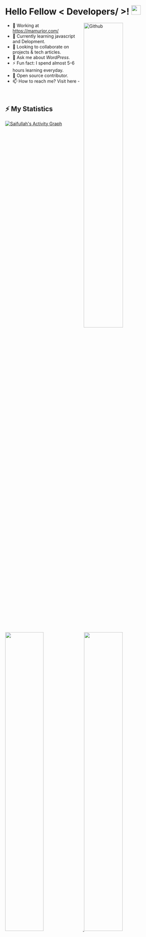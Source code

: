 <h1> Hello Fellow < Developers/ >! <img src = "https://raw.githubusercontent.com/MartinHeinz/MartinHeinz/master/wave.gif" width = 30px> </h1>

<img width="50%" align="right" alt="Github" src="https://raw.githubusercontent.com/onimur/.github/master/.resources/git-header.svg" />

- 🔭 Working at https://mamurjor.com/
- 🌱 Currently learning javascript and Delopment.
- 👯 Looking to collaborate on projects & tech articles.
- 💬 Ask me about *WordPress*.
- ⚡ Fun fact: I spend almost 5-6 hours learning everyday.
- 👯 Open source contributor.
- 📫 How to reach me? Visit here -

<br/>

## ⚡ My Statistics

<a href="https://saifullah.co/">
    <img alt="Saifullah's Activity Graph" src="https://activity-graph.herokuapp.com/graph?username=saifullahsiddique&custom_title=Saifullah's%20Contribution%20Graph&theme=nord" />
</a>

<br/>
<p align="left">
  <a href="https://github.com/devraselmia">
  <img width="49.5%" src="https://github-readme-stats.vercel.app/api?username=devraselmia
&show_icons=true&theme=nord&hide_border=true" />
    <img width="49.5%" src="https://github-readme-streak-stats.herokuapp.com/?user=devraselmia
&theme=nord&hide_border=true" />
  </a>
</p>

![Profile views](https://visitor-badge.glitch.me/badge?page_id=saifullahsiddique.saifullahsiddique)
[![Github](https://img.shields.io/github/followers/devraselmia
?label=Follow&style=social)](https://github.com/devraselmia
)

*Languages I have used*

![HTML5](https://img.shields.io/badge/-HTML5-000000?style=flat&logo=HTML5)
![JavaScript](https://img.shields.io/badge/-JavaScript-000000?style=flat&logo=javascript)
![SQL](https://img.shields.io/badge/-SQL-000000?style=flat&logo=MySQL)


*Some of the technologies I have worked with*

![Git](https://img.shields.io/badge/-Git-000000?style=flat&logo=git&logoColor=F05032)
![GitHub](https://img.shields.io/badge/-GitHub-000000?style=flat&logo=github&logoColor=FFFFFF)
![Jira](https://img.shields.io/badge/-Jira-000000?style=flat&logo=jira-software&logoColor=white&logoColor=0052CC)
![jQuery](https://img.shields.io/badge/-jQuery-000000?style=flat&logo=jQuery&logoColor=0769AD)
![Linux](https://img.shields.io/badge/-Linux-000000?style=flat&logo=linux&logoColor=FCC624)
![Node.js](https://img.shields.io/badge/-Node.js-000000?style=flat&logo=node.js&logoColor=339933)
![React](https://img.shields.io/badge/-React-000000?style=flat&logo=React&logoColor=61DAFB)

<br />

### 🥇 <b>Open Source Projects open for contributions.</b>

  <table>
    <thead align="left">
      <tr border: none;>
        <td><b>Projects</b></td>
        <td><b>Stars</b></td>
        <td><b>Forks</b></td>
        <td><b>Issues</b></td>
        <td><b>Pull Requests</b></td>
        <td><b>Language</b></td>
      </tr>
    </thead>
    <tbody>
      <tr>
	      <td><a href="https://github.com/devraselmia/indeat-food-delivery-template-tailwindcss"><b> Indeat Food Delivery</b></a></td>
        <td><img alt="Stars" src="https://img.shields.io/github/stars/saifullahsiddique/craftnce-agency-wordpress-theme?style=flat-square&labelColor=343b41"/></td>
        <td><img alt="Forks" src="https://img.shields.io/github/forks/saifullahsiddique/craftnce-agency-wordpress-theme?style=flat-square&labelColor=343b41"/></td>
        <td><img alt="Issues" src="https://img.shields.io/github/issues/saifullahsiddique/craftnce-agency-wordpress-theme?style=flat-square"/></td>
        <td><img alt="Pull Requests" src="https://img.shields.io/github/issues-pr/saifullahsiddique/craftnce-agency-wordpress-theme?style=flat-square"/></td>
        <td><img alt="Language" src="https://img.shields.io/github/languages/top/saifullahsiddique/craftnce-agency-wordpress-theme?style=flat-square"/></td>
      </tr>
      <tr>
	      <td><a href="https://github.com/saifullahsiddique/plantex-house-plant-selling-wordpress-woocommerce-theme"><b>Plantex - Plant Selling WooCommerce Theme</b></a></td>
        <td><img alt="Stars" src="https://img.shields.io/github/stars/saifullahsiddique/plantex-house-plant-selling-wordpress-woocommerce-theme?style=flat-square&labelColor=343b41"/></td>
        <td><img alt="Forks" src="https://img.shields.io/github/forks/saifullahsiddique/plantex-house-plant-selling-wordpress-woocommerce-theme?style=flat-square&labelColor=343b41"/></td>
        <td><img alt="Issues" src="https://img.shields.io/github/issues/saifullahsiddique/plantex-house-plant-selling-wordpress-woocommerce-theme?style=flat-square"/></td>
        <td><img alt="Pull Requests" src="https://img.shields.io/github/issues-pr/saifullahsiddique/plantex-house-plant-selling-wordpress-woocommerce-theme?style=flat-square"/></td>
        <td><img alt="Language" src="https://img.shields.io/github/languages/top/saifullahsiddique/plantex-house-plant-selling-wordpress-woocommerce-theme?style=flat-square"/></td>
      </tr>
      <tr>
	      <td><a href="https://github.com/saifullahsiddique/xisen-multipurpose-agency-wordpress-theme"><b>Xisen - Agency WordPress Theme</b></a></td>
        <td><img alt="Stars" src="https://img.shields.io/github/stars/saifullahsiddique/xisen-multipurpose-agency-wordpress-theme?style=flat-square&labelColor=343b41"/></td>
        <td><img alt="Forks" src="https://img.shields.io/github/forks/saifullahsiddique/xisen-multipurpose-agency-wordpress-theme?style=flat-square&labelColor=343b41"/></td>
        <td><img alt="Issues" src="https://img.shields.io/github/issues/saifullahsiddique/xisen-multipurpose-agency-wordpress-theme?style=flat-square"/></td>
        <td><img alt="Pull Requests" src="https://img.shields.io/github/issues-pr/saifullahsiddique/xisen-multipurpose-agency-wordpress-theme?style=flat-square"/></td>
        <td><img alt="Language" src="https://img.shields.io/github/languages/top/saifullahsiddique/xisen-multipurpose-agency-wordpress-theme?style=flat-square"/></td> 
      </tr>
    </tbody>
  </table>


<br/>
<h3>Say hi on social media -</h3>

[![Facebook](https://img.shields.io/badge/facebook-%231877F2.svg?&style=for-the-badge&logo=facebook&logoColor=white)](https://m.me/saidmsaiff) [![Twitter](https://img.shields.io/badge/twitter-%231DA1F2.svg?&style=for-the-badge&logo=twitter&logoColor=white)](https://twitter.com/saidmsaif) [![LinkedIn](https://img.shields.io/badge/linkedin-%230077B5.svg?&style=for-the-badge&logo=linkedin&logoColor=white)](https://www.linkedin.com/in/saifullahsiddique/) [![Stack Overflow](https://img.shields.io/badge/Stack_Overflow-FE7A16?style=for-the-badge&logo=stack-overflow&logoColor=white)](https://stackoverflow.com/story/saifullahsiddique)

